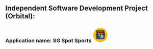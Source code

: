 ## Independent Software Development Project (Orbital):

### Application name: SG Spot Sports ![App Logo][logo]

[logo]: https://github.com/ajax-yz/SGSpotSports/blob/master/app/src/main/res/mipmap-mdpi/ic_launcher_round.png

